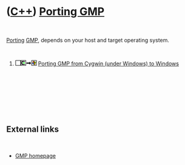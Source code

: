 
 

 

 

 

 

([C++](Cpp.md)) [Porting GMP](CppGmpPort.md)
==============================================

 

[Porting](CppPort.md) [GMP](CppGmp.md), depends on your host and
target operating system.

 

1.  ![TODO](PicTransparent.png)![Cygwin](PicCygwin.png)![to](PicTo.png)![Windows](PicWindows.png)
    [Porting GMP from Cygwin (under Windows) to
    Windows](CppGmpPortCygwinToWindows.md)

 

 

 

 

External links
--------------

 

-   [GMP homepage](http://www.gmplib.org)

 

 

 

 

 

 

